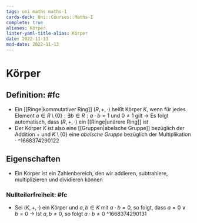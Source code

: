 ```yaml
---
tags: uni maths maths-1
cards-deck: Uni::Courses::Maths-I
complete: true
aliases: Körper
linter-yaml-title-alias: Körper
date: 2022-11-13
mod-date: 2022-11-13
---
```


# Körper

## Definition: #fc
- Ein [[Ringe|kommutativer Ring]] $(R,+,\cdot)$ heißt Körper $K$, wenn für jedes Element $a\in R\setminus\{0\}:\exists b\in R: a\cdot b=1$ und $0\neq 1$ gilt
	-> Es folgt automatisch, dass $(R,+,\cdot)$ ein [[Ringe|unärere Ring]] ist
- Der Körper $K$ ist also eine [[Gruppen|abelsche Gruppe]] bezüglich der Addition $+$ und $K\setminus\{0\}$ eine *abelsche Gruppe* bezüglich der Multiplikation $\cdot$
^1668374290122

## Eigenschaften
- Ein Körper ist ein Zahlenbereich, den wir addieren, subtrahiere, multiplizieren und dividieren können

### Nullteilerfreiheit: #fc
- Sei $(K,+,\cdot)$ ein Körper und $a,b\in K$ mit $a\cdot b=0,$ so folgt, dass $a=0\vee b=0$
	-> Ist $a,b\neq0,$ so folgt $a\cdot b\neq 0$
^1668374290131
